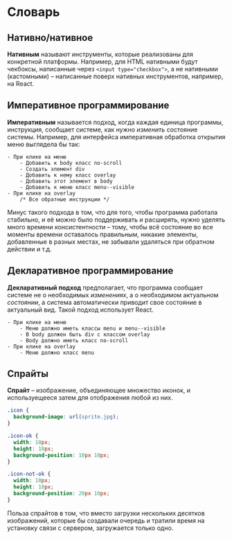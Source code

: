 # Словарь

## Нативно/нативное

**Нативным** называют инструменты, которые реализованы для конкретной платформы. Например, для HTML нативными будут чекбоксы, написанные через `<input type="checkbox">`, а не нативными (кастомными) – написанные поверх нативных инструментов, например, на React. 

## Императивное программирование

**Императивным** называется подход, когда каждая единица программы, инструкция, сообщает системе, как нужно *изменить* состояние системы. Например, для интерфейса императивная обработка открытия меню выглядела бы так:

```
- При клике на меню
	- Добавить к body класс no-scroll
	- Создать элемент div
	- Добавить к нему класс overlay
	- Добавить этот элемент в body
	- Добавить к меню класс menu--visible
- При клике на overlay
	/* Все обратные инструкции */
```

Минус такого подхода в том, что для того, чтобы программа работала стабильно, и её можно было поддерживать и расширять, нужно уделять много времени консистентности – тому, чтобы всё состояние во все моменты времени оставалось правильным, никакие элементы, добавленные в разных местах, не забывали удаляться при обратном действии и т.д.

## Декларативное программирование

**Декларативный подход** предполагает, что программа сообщает системе не о необходимых *изменениях*, а о необходимом актуальном *состоянии*, а система автоматически приводит свое состояние в актуальный вид. Такой подход использует React.

```
- При клике на меню
	- Меню должно иметь классы menu и menu--visible
	- В body должен быть div с классом overlay
	- Body должно иметь класс no-scroll
- При клике на overlay 
	- Меню должно класс menu
```

## Спрайты

**Спрайт** – изображение, объединяющее множество иконок, и используещееся затем для отображения любой из них. 

```css
.icon {
  background-image: url(sprite.jpg);
}

.icon-ok {
  width: 10px;
  height: 10px;
  background-position: 10px 10px;
}

.icon-not-ok {
  width: 10px;
  height: 10px;
  background-position: 20px 10px;
}
```

Польза спрайтов в том, что вместо загрузки нескольких десятков изображений, которые бы создавали очередь и тратили время на установку связи с сервером, загружается только одно.